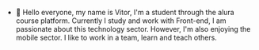 - 👋 Hello everyone, my name is Vitor, I'm a student through the alura course platform.
Currently I study and work with Front-end, I am passionate about this technology sector. However, I'm also enjoying the mobile sector.
I like to work in a team, learn and teach others.
